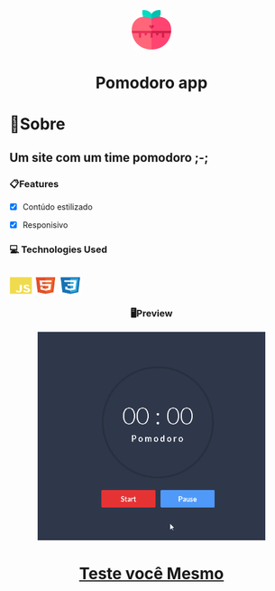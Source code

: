 <p align="center"><img src="pomodoro.png" width="70px" height="70px"></p>
<h1 align="center" ><b>Pomodoro app</b></h1><div>

<h1>🚀Sobre</h1>
    <h2>Um site com um time pomodoro ;-;</h2>
    
### 📋Features

- [x] Contúdo estilizado
- [x] Responisivo
   
     
### 💻 Technologies Used 
 <div style="display: inline_block"><br>
  <img align="center" alt="Nelson-Js" height="30" width="40" src="https://raw.githubusercontent.com/devicons/devicon/master/icons/javascript/javascript-plain.svg">
  <img align="center" alt="Nelson-HTML" height="30" width="40" src="https://raw.githubusercontent.com/devicons/devicon/master/icons/html5/html5-original.svg">
  <img align="center" alt="Nelson-CSS" height="30" width="40" src="https://raw.githubusercontent.com/devicons/devicon/master/icons/css3/css3-original.svg">

</div>


<h3 align="center"><b> 🖥Preview</b></h3>

<p align="center">
    <img src="pomodoro.gif" width="80%" height="80%">
</p>

    
    
<h1 align="center"><a href="https://nelson-dominici.github.io/Loja-landing-page/">Teste você Mesmo</a></p></h1>
    
